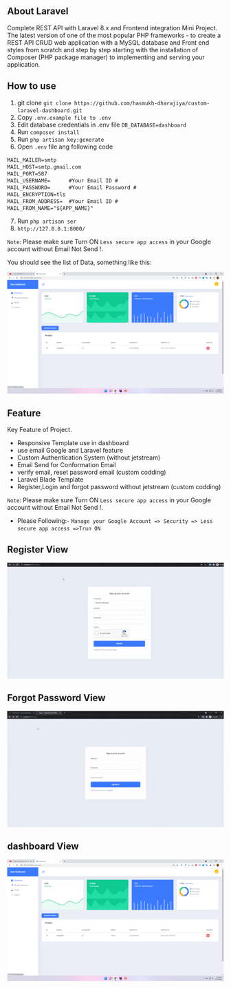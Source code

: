 ## About Laravel

Complete REST API with Laravel 8.x and Frontend integration Mini Project. The latest version of one of the most popular PHP frameworks - to create a REST API CRUD web application with a MySQL database and Front end styles from scratch and step by step starting with the installation of Composer (PHP package manager) to implementing and serving your application.

## How to use
1. git clone `git clone https://github.com/hasmukh-dharajiya/custom-laravel-dashboard.git`
2. Copy `.env.example file to .env`
3. Edit database credentials in .env file `DB_DATABASE=dashboard`
4. Run `composer install`
5. Run `php artisan key:generate`
6. Open `.env` file ang following code
```
MAIL_MAILER=smtp
MAIL_HOST=smtp.gmail.com
MAIL_PORT=587
MAIL_USERNAME=      #Your Email ID #
MAIL_PASSWORD=      #Your Email Password #
MAIL_ENCRYPTION=tls
MAIL_FROM_ADDRESS=  #Your Email ID #
MAIL_FROM_NAME="${APP_NAME}"
```
7. Run `php artisan ser`
8. `http://127.0.0.1:8000/`

`Note`: Please make sure Turn ON `Less secure app access` in your Google account without Email Not Send !.

You should see the list of Data, something like this:

![larave dashboard img](public/images/dashboard-image/dashboard.png)

## Feature
Key Feature of Project.

- Responsive Template use in dashboard
- use email Google and Laravel feature
- Custom Authentication System (without jetstream)
- Email Send for Conformation Email
- verify email, reset password email (custom codding)
- Laravel Blade Template
- Register,Login and forgot password without jetstream (custom codding)

`Note`: Please make sure Turn ON `Less secure app access` in your Google account without Email Not Send !. 
- Please Following:- `Manage your Google Account => Security => Less secure app access =>Trun ON` 

## Register View
![larave dashboard img](public/images/dashboard-image/register.gif)

## Forgot Password View
![larave forgot_password img](public/images/dashboard-image/forgot-password.gif)

## dashboard View
![larave dashboard img](public/images/dashboard-image/dashboard.png)
